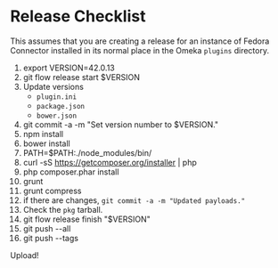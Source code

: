 
# Release Checklist

This assumes that you are creating a release for an instance of Fedora
Connector installed in its normal place in the Omeka `plugins` directory.

1. export VERSION=42.0.13
1. git flow release start $VERSION
1. Update versions
   * `plugin.ini`
   * `package.json`
   * `bower.json`
1. git commit -a -m "Set version number to $VERSION."
1. npm install
1. bower install
1. PATH=$PATH:./node_modules/bin/
1. curl -sS https://getcomposer.org/installer | php
1. php composer.phar install
1. grunt
1. grunt compress
1. if there are changes, `git commit -a -m "Updated payloads."`
1. Check the `pkg` tarball.
1. git flow release finish "$VERSION"
1. git push --all
1. git push --tags

Upload!
